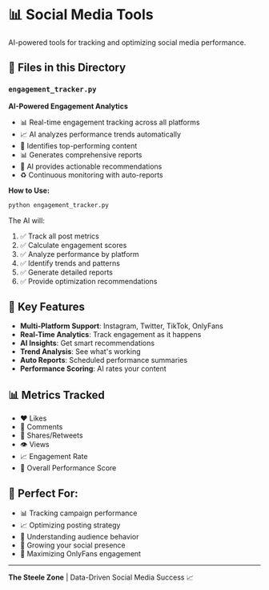 # 📊 Social Media Tools

AI-powered tools for tracking and optimizing social media performance.

## 📁 Files in this Directory

### `engagement_tracker.py`
**AI-Powered Engagement Analytics**

- 📊 Real-time engagement tracking across all platforms
- 📈 AI analyzes performance trends automatically
- 🎯 Identifies top-performing content
- 📊 Generates comprehensive reports
- 🤖 AI provides actionable recommendations
- ♻️ Continuous monitoring with auto-reports

**How to Use:**
```python
python engagement_tracker.py
```

The AI will:
1. ✅ Track all post metrics
2. ✅ Calculate engagement scores
3. ✅ Analyze performance by platform
4. ✅ Identify trends and patterns
5. ✅ Generate detailed reports
6. ✅ Provide optimization recommendations

## 🚀 Key Features

- **Multi-Platform Support**: Instagram, Twitter, TikTok, OnlyFans
- **Real-Time Analytics**: Track engagement as it happens
- **AI Insights**: Get smart recommendations
- **Trend Analysis**: See what's working
- **Auto Reports**: Scheduled performance summaries
- **Performance Scoring**: AI rates your content

## 📊 Metrics Tracked

- ❤️ Likes
- 💬 Comments
- 🔄 Shares/Retweets
- 👁️ Views
- 📈 Engagement Rate
- 🎯 Overall Performance Score

## 🎯 Perfect For:

- 📊 Tracking campaign performance
- 📈 Optimizing posting strategy
- 🎯 Understanding audience behavior
- 🚀 Growing your social presence
- 💎 Maximizing OnlyFans engagement

---

**The Steele Zone** | Data-Driven Social Media Success 📈

